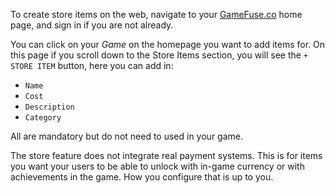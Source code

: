 To create store items on the web, navigate to your [GameFuse.co](http://gamefuse.co/)
home page, and sign in if you are not already.

You can click on your *Game* on the homepage you want to add items for. On this
page if you scroll down to the Store Items section, you will see the
`+ STORE ITEM` button, here you can add in:

- `Name`
- `Cost`
- `Description`
- `Category`

All are mandatory but do not need to used in your game.

The store feature does not integrate real payment systems. This is for items
you want your users to be able to unlock with in-game currency or with
achievements in the game. How you configure that is up to you.
